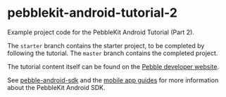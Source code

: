 # pebblekit-android-tutorial-2

Example project code for the PebbleKit Android Tutorial (Part 2). 

The `starter` branch contains the starter project, to be completed by following
the tutorial. The `master` branch contains the completed project.

The tutorial content itself can be found on the 
[Pebble developer website](https://developer.getpebble.com/tutorials/android-tutorial).

See [pebble-android-sdk](https://github.com/pebble/pebble-android-sdk) and the
[mobile app guides](https://developer.getpebble.com/guides/mobile-apps/android) 
for more information about the PebbleKit Android SDK.
